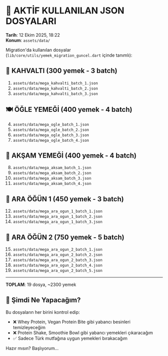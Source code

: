 # 📁 AKTİF KULLANILAN JSON DOSYALARI

**Tarih**: 12 Ekim 2025, 18:22  
**Konum**: `assets/data/`

Migration'da kullanılan dosyalar (`lib/core/utils/yemek_migration_guncel.dart` içinde tanımlı):

## 🥐 KAHVALTI (300 yemek - 3 batch)
1. `assets/data/mega_kahvalti_batch_1.json`
2. `assets/data/mega_kahvalti_batch_2.json`
3. `assets/data/mega_kahvalti_batch_3.json`

## 🍽️ ÖĞLE YEMEĞİ (400 yemek - 4 batch)
4. `assets/data/mega_ogle_batch_1.json`
5. `assets/data/mega_ogle_batch_2.json`
6. `assets/data/mega_ogle_batch_3.json`
7. `assets/data/mega_ogle_batch_4.json`

## 🍖 AKŞAM YEMEĞİ (400 yemek - 4 batch)
8. `assets/data/mega_aksam_batch_1.json`
9. `assets/data/mega_aksam_batch_2.json`
10. `assets/data/mega_aksam_batch_3.json`
11. `assets/data/mega_aksam_batch_4.json`

## 🍎 ARA ÖĞÜN 1 (450 yemek - 3 batch)
12. `assets/data/mega_ara_ogun_1_batch_1.json`
13. `assets/data/mega_ara_ogun_1_batch_2.json`
14. `assets/data/mega_ara_ogun_1_batch_3.json`

## 🥤 ARA ÖĞÜN 2 (750 yemek - 5 batch)
15. `assets/data/mega_ara_ogun_2_batch_1.json`
16. `assets/data/mega_ara_ogun_2_batch_2.json`
17. `assets/data/mega_ara_ogun_2_batch_3.json`
18. `assets/data/mega_ara_ogun_2_batch_4.json`
19. `assets/data/mega_ara_ogun_2_batch_5.json`

---

**TOPLAM**: 19 dosya, ~2300 yemek

## 🎯 Şimdi Ne Yapacağım?

Bu dosyaların her birini kontrol edip:
- ❌ Whey Protein, Vegan Protein Bite gibi yabancı besinleri temizleyeceğim
- ❌ Protein Shake, Smoothie Bowl gibi yabancı yemekleri çıkaracağım
- ✅ Sadece Türk mutfağına uygun yemekleri bırakacağım

Hazır mısın? Başlıyorum...
